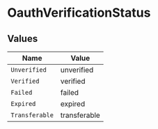 # OauthVerificationStatus


## Values

| Name           | Value          |
| -------------- | -------------- |
| `Unverified`   | unverified     |
| `Verified`     | verified       |
| `Failed`       | failed         |
| `Expired`      | expired        |
| `Transferable` | transferable   |